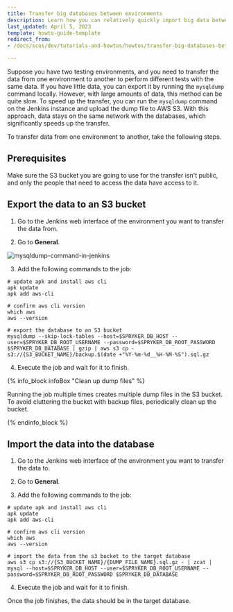 ```yaml
---
title: Transfer big databases between environments
description: Learn how you can relatively quickly import big data between your environments
last_updated: April 5, 2023
template: howto-guide-template
redirect_from:
- /docs/scos/dev/tutorials-and-howtos/howtos/transfer-big-databases-between-environments.html

---
```


Suppose you have two testing environments, and you need to transfer the data from one environment to another to perform different tests with the same data. If you have little data, you can export it by running the `mysqldump` command locally. However, with large amounts of data, this method can be quite slow. To speed up the transfer, you can run the `mysqldump` command on the Jenkins instance and upload the dump file to AWS S3. With this approach, data stays on the same network with the databases, which significantly speeds up the transfer.

To transfer data from one environment to another, take the following steps.

## Prerequisites

Make sure the S3 bucket you are going to use for the transfer isn't public, and only the people that need to access the data have access to it.

## Export the data to an S3 bucket

1. Go to the Jenkins web interface of the environment you want to transfer the data from.

2. Go to **General**.

![mysqldump-command-in-jenkins](https://spryker.s3.eu-central-1.amazonaws.com/docs/scos/dev/tutorials-and-howtos/howtos/howto-import-big-databases-between-environments/mysqldump-command-in-jenkins.png)

3. Add the following commands to the job:

```shell
# update apk and install aws cli
apk update
apk add aws-cli

# confirm aws cli version
which aws
aws --version

# export the database to an S3 bucket
mysqldump --skip-lock-tables --host=$SPRYKER_DB_HOST --user=$SPRYKER_DB_ROOT_USERNAME --password=$SPRYKER_DB_ROOT_PASSWORD $SPRYKER_DB_DATABASE | gzip | aws s3 cp - s3://{S3_BUCKET_NAME}/backup.$(date +"%Y-%m-%d__%H-%M-%S").sql.gz
```

4. Execute the job and wait for it to finish.

{% info_block infoBox "Clean up dump files" %}

Running the job multiple times creates multiple dump files in the S3 bucket. To avoid cluttering the bucket with backup files, periodically clean up the bucket.

{% endinfo_block %}


## Import the data into the database

1. Go to the Jenkins web interface of the environment you want to transfer the data to.

2. Go to **General**.

3. Add the following commands to the job:

```shell
# update apk and install aws cli
apk update
apk add aws-cli

# confirm aws cli version
which aws
aws --version

# import the data from the s3 bucket to the target database
aws s3 cp s3://{S3_BUCKET_NAME}/{DUMP_FILE_NAME}.sql.gz - | zcat | mysql --host=$SPRYKER_DB_HOST --user=$SPRYKER_DB_ROOT_USERNAME --password=$SPRYKER_DB_ROOT_PASSWORD $SPRYKER_DB_DATABASE
```

4. Execute the job and wait for it to finish.


Once the job finishes, the data should be in the target database.
